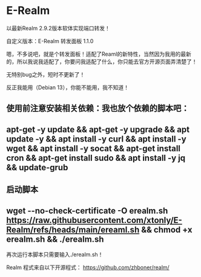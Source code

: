 # E-Realm

以最新Realm 2.9.2版本软体实现端口转发！

自定义版本：E-Realm 转发面板 1.1.0

嗯，不多说吧，就是个转发面板！适配了Reaml的新特性，当然因为我用的最新的，所以我说我适配了，你要问我适配了什么，你只能去官方开源页面弄清楚了！

无特别bug之外，短时不更新了！

反正我能用（Debian 13），你能不能用，我不知道！

使用前注意安装相关依赖：我也放个依赖的脚本吧：
----------------------------------------------------------------------------------------------------------------------------------------------------------------------------------------
apt-get -y update && apt-get -y upgrade && apt update -y && apt install -y curl && apt install -y wget && apt install -y socat && apt-get install cron && apt-get install sudo && apt install -y jq && update-grub
----------------------------------------------------------------------------------------------------------------------------------------------------------------------------------------

启动脚本
----------------------------------------------------------------------------------------------------------------------------------------------------------------------------------------
wget --no-check-certificate -O erealm.sh https://raw.githubusercontent.com/xtonly/E-Realm/refs/heads/main/ereaml.sh && chmod +x erealm.sh && ./erealm.sh
----------------------------------------------------------------------------------------------------------------------------------------------------------------------------------------

再次运行本脚本只需要输入./erealm.sh！

Realm 程式来自以下开源程式：
https://github.com/zhboner/realm/
